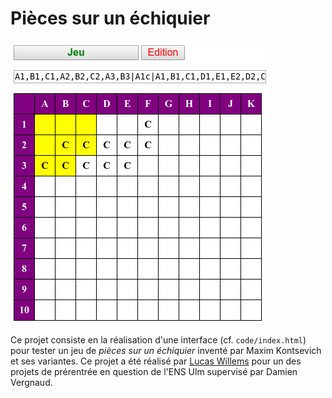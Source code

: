 # Pièces sur un échiquier

![Image of Yaktocat](README-images/game.png)

Ce projet consiste en la réalisation d'une interface (cf. `code/index.html`) pour tester un jeu de *pièces sur un échiquier* inventé par Maxim Kontsevich et ses variantes. Ce projet a été réalisé par [Lucas Willems](http://www.lucaswillems.com) pour un des projets de prérentrée en question de l'ENS Ulm supervisé par Damien Vergnaud.